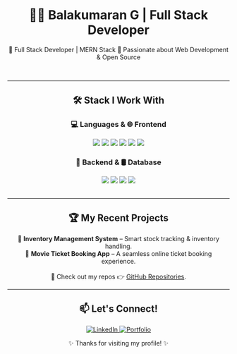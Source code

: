 <h1 align="center">👨‍💻 Balakumaran G | Full Stack Developer</h1>

<p align="center">
🔹 Full Stack Developer | MERN Stack  
🔹 Passionate about Web Development & Open Source  
</p><br>

---

<h2 align="center">🛠️ Stack I Work With</h2>
  
<div align="center">

### 💻 Languages & 🌐 Frontend  
<span>
  <img src="https://img.shields.io/badge/JavaScript-F7DF1E?style=flat&logo=javascript&logoColor=black" />
  <img src="https://img.shields.io/badge/HTML5-E34F26?style=flat&logo=html5&logoColor=white" />
  <img src="https://img.shields.io/badge/CSS3-1572B6?style=flat&logo=css3&logoColor=white" />
  <img src="https://img.shields.io/badge/React-61DAFB?style=flat&logo=react&logoColor=black" />
  <img src="https://img.shields.io/badge/Material--UI-007FFF?style=flat&logo=mui&logoColor=white" />
  <img src="https://img.shields.io/badge/Bootstrap-563D7C?style=flat&logo=bootstrap&logoColor=white" />
</span>  

### 📡 Backend & 🛢️ Database  
<span>
  <img src="https://img.shields.io/badge/Node.js-339933?style=flat&logo=node.js&logoColor=white" />
  <img src="https://img.shields.io/badge/Express.js-000000?style=flat&logo=express&logoColor=white" />
  <img src="https://img.shields.io/badge/MongoDB-47A248?style=flat&logo=mongodb&logoColor=white" />
  <img src="https://img.shields.io/badge/SQL-4479A1?style=flat&logo=postgresql&logoColor=white" />
</span>  

</div><br>

---

<h2 align="center">🏆 My Recent Projects</h2>

<div align="center">
  <div align="center">
    📌 <strong>Inventory Management System</strong> – Smart stock tracking & inventory handling.<br>
    📌 <strong>Movie Ticket Booking App</strong> – A seamless online ticket booking experience.<br><br>
    📌 Check out my repos 👉 <a href="https://github.com/Balakumaran1109?tab=repositories">GitHub Repositories</a>.
  </div>
</div>

  

---

<h2 align="center">📫 Let's Connect!</h2>

<p align="center">
  <a href="https://www.linkedin.com/in/balakumaran-g-166430330/">
    <img src="https://img.shields.io/badge/LinkedIn-0A66C2?style=flat&logo=linkedin&logoColor=white" alt="LinkedIn">
  </a>
  <a href="https://balakumaran1109.netlify.app/">
    <img src="https://img.shields.io/badge/Portfolio-FF5722?style=flat&logo=codeforces&logoColor=white" alt="Portfolio">
  </a>
</p>
  

<p align="center">✨ Thanks for visiting my profile! ✨</p>

